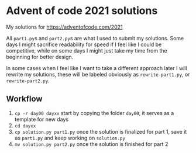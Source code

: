 # Advent of code 2021 solutions

My solutions for https://adventofcode.com/2021

All `part1.py`s and `part2.py`s are what I used to submit my solutions. Some days I might sacrifice readability for speed if I feel like I could be competitive, while on some days I might just take my time from the beginning for better design.

In some cases when I feel like I want to take a different approach later I will rewrite my solutions, these will be labeled obviously as `rewrite-part1.py`, or `rewrite-part2.py`.

## Workflow

1. `cp -r day00 dayxx` start by copying the folder `day00`, it serves as a template for new days
2. `cd dayxx`
3. `cp solution.py part1.py` once the solution is finalized for part 1, save it as `part1.py` and keep working on `solution.py`
4. `mv solution.py part2.py` once the solution is finished for part 2

